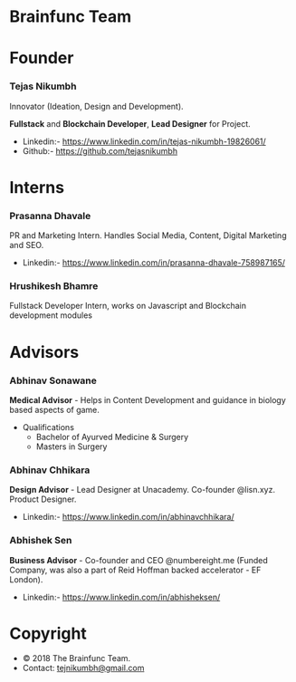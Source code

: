 Brainfunc Team
==============

# Founder
### Tejas Nikumbh

  Innovator (Ideation, Design and Development). 
  
  **Fullstack** and **Blockchain Developer**, **Lead Designer** for Project.
  - Linkedin:- https://www.linkedin.com/in/tejas-nikumbh-19826061/
  - Github:- https://github.com/tejasnikumbh

# Interns
### Prasanna Dhavale

  PR and Marketing Intern. Handles Social Media, Content, Digital Marketing and SEO.
  - Linkedin:- https://www.linkedin.com/in/prasanna-dhavale-758987165/


### Hrushikesh Bhamre

  Fullstack Developer Intern, works on Javascript and Blockchain development modules

# Advisors

### Abhinav Sonawane

  **Medical Advisor** - Helps in Content Development and guidance in biology based aspects of game.
  - Qualifications
    - Bachelor of Ayurved Medicine & Surgery
    - Masters in Surgery

### Abhinav Chhikara

  **Design Advisor** - Lead Designer at Unacademy. Co-founder @lisn.xyz. Product Designer.
  - Linkedin:- https://www.linkedin.com/in/abhinavchhikara/

### Abhishek Sen

  **Business Advisor** - Co-founder and CEO @numbereight.me (Funded Company, was also a part of Reid Hoffman backed accelerator - EF London).
  - Linkedin:- https://www.linkedin.com/in/abhisheksen/



# Copyright
- © 2018 The Brainfunc Team.
- Contact: tejnikumbh@gmail.com
